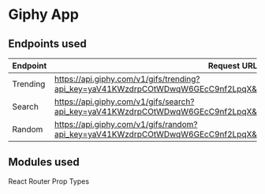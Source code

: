 # Giphy App 

## Endpoints used
| Endpoint | Request URL                                                                                                         |
|----------|---------------------------------------------------------------------------------------------------------------------|
| Trending | https://api.giphy.com/v1/gifs/trending?api_key=yaV41KWzdrpCOtWDwqW6GEcC9nf2LpqX&limit=25&rating=g                   |
| Search   | https://api.giphy.com/v1/gifs/search?api_key=yaV41KWzdrpCOtWDwqW6GEcC9nf2LpqX&q=&limit=25&offset=0&rating=g&lang=en |
| Random   | https://api.giphy.com/v1/gifs/random?api_key=yaV41KWzdrpCOtWDwqW6GEcC9nf2LpqX&tag=&rating=g                         |

## Modules used
React Router
Prop Types